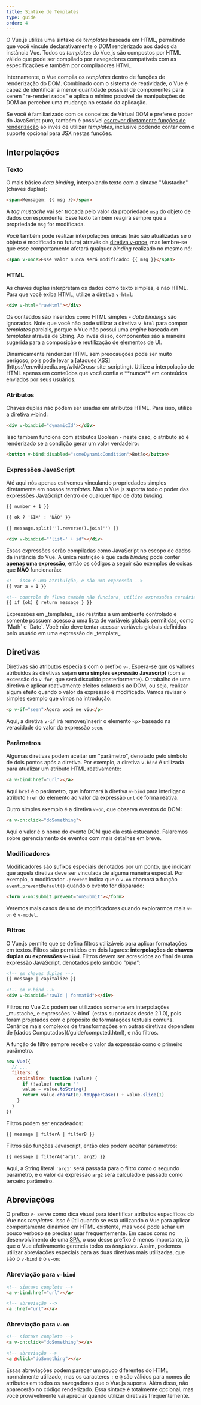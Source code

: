 ```yaml
---
title: Sintaxe de Templates
type: guide
order: 4
---
```


O Vue.js utiliza uma sintaxe de _templates_ baseada em HTML, permitindo que você vincule declarativamente o DOM renderizado aos dados da instância Vue. Todos os _templates_ do Vue.js são compostos por HTML válido que pode ser compilado por navegadores compatíveis com as especificações e também por compiladores HTML.

Internamente, o Vue compila os _templates_ dentro de funções de renderização do DOM. Combinado com o sistema de reatividade, o Vue é capaz de identificar a menor quantidade possível de componentes para serem "re-renderizados" e aplica o mínimo possível de manipulações do DOM ao perceber uma mudança no estado da aplicação.

Se você é familiarizado com os conceitos de Virtual DOM e prefere o poder do JavaScript puro, também é possível [escrever diretamente funções de renderização](/guide/render-function.html) ao invés de utilizar _templates_, inclusive podendo contar com o suporte opcional para JSX nestas funções.

## Interpolações

### Texto

O mais básico _data binding_, interpolando texto com a sintaxe "Mustache" (chaves duplas):

``` html
<span>Mensagem: {{ msg }}</span>
```

A _tag mustache_ vai ser trocada pelo valor da propriedade `msg` do objeto de dados correspondente. Esse texto também reagirá sempre que a propriedade `msg` for modificada.

Você também pode realizar interpolações únicas (não são atualizadas se o objeto é modificado no futuro) através da [diretiva v-once](/api/#v-once), mas lembre-se que esse comportamento afetará qualquer _binding_ realizado no mesmo nó:

``` html
<span v-once>Esse valor nunca será modificado: {{ msg }}</span>
```

### HTML

As chaves duplas interpretam os dados como texto simples, e não HTML. Para que você exiba HTML, utilize a diretiva `v-html`:

``` html
<div v-html="rawHtml"></div>
```

Os conteúdos são inseridos como HTML simples - _data bindings_ são ignorados. Note que você não pode utilizar a diretiva `v-html` para compor _templates_ parciais, porque o Vue não possui uma _engine_ baseada em _templates_ através de String. Ao invés disso, componentes são a maneira sugerida para a composição e reutilização de elementos de UI.

<p class="tip">Dinamicamente renderizar HTML sem preocauções pode ser muito perigoso, pois pode levar a [ataques XSS](https://en.wikipedia.org/wiki/Cross-site_scripting). Utilize a interpolação de HTML apenas em conteúdos que você confia e **nunca** em conteúdos enviados por seus usuários.</p>

### Atributos

Chaves duplas não podem ser usadas em atributos HTML. Para isso, utilize a [diretiva v-bind](/api/#v-bind):

``` html
<div v-bind:id="dynamicId"></div>
```

Isso também funciona com atributos Boolean - neste caso, o atributo só é renderizado se a condição gerar um valor verdadeiro:

``` html
<button v-bind:disabled="someDynamicCondition">Botão</button>
```

### Expressões JavaScript

Até aqui nós apenas estivemos vinculando propriedades simples diretamente em nossos _templates_. Mas o Vue.js suporta todo o poder das expressões JavaScript dentro de qualquer tipo de _data binding_:

``` html
{{ number + 1 }}

{{ ok ? 'SIM' : 'NÃO' }}

{{ message.split('').reverse().join('') }}

<div v-bind:id="'list-' + id"></div>
```

Essas expressões serão compiladas como JavaScript no escopo de dados da instância do Vue. A única restrição é que cada _binding_ pode conter **apenas uma expressão**, então os códigos a seguir são exemplos de coisas que **NÃO** funcionarão:

``` html
<!-- isso é uma atribuição, e não uma expressão -->
{{ var a = 1 }}

<!-- controle de fluxo também não funciona, utilize expressões ternárias -->
{{ if (ok) { return message } }}
```

<p class="tip">Expressões em _templates_ são restritas a um ambiente controlado e somente possuem acesso a uma lista de variáveis globais permitidas, como `Math` e `Date`. Você não deve tentar acessar variáveis globais definidas pelo usuário em uma expressão de _template_.</p>

## Diretivas

Diretivas são atributos especiais com o prefixo `v-`. Espera-se que os valores atribuídos às diretivas sejam **uma simples expressão Javascript** (com a excessão do `v-for`, que será discutido posteriormente). O trabalho de uma diretiva é aplicar reativamente efeitos colaterais ao DOM, ou seja, realizar algum efeito quando o valor da expressão é modificado. Vamos revisar o simples exemplo que vimos na introdução:

``` html
<p v-if="seen">Agora você me viu</p>
```

Aqui, a diretiva `v-if` irá remover/inserir o elemento `<p>` baseado na veracidade do valor da expressão `seen`.

### Parâmetros

Algumas diretivas podem aceitar um "parâmetro", denotado pelo símbolo de dois pontos após a diretiva. Por exemplo, a diretiva `v-bind` é utilizada para atualizar um atributo HTML reativamente:

``` html
<a v-bind:href="url"></a>
```

Aqui `href` é o parâmetro, que informará à diretiva `v-bind` para interligar o atributo `href` do elemento ao valor da expressão `url` de forma reativa.

Outro simples exemplo é a diretiva `v-on`, que observa eventos do DOM:

``` html
<a v-on:click="doSomething">
```

Aqui o valor é o nome do evento DOM que ela está estucando. Falaremos sobre gerenciamento de eventos com mais detalhes em breve.

### Modificadores

Modificadores são sufixos especiais denotados por um ponto, que indicam que aquela diretiva deve ser vinculada de alguma maneira especial. Por exemplo, o modificador `.prevent` indica que o `v-on` chamará a função `event.preventDefault()` quando o evento for disparado:

``` html
<form v-on:submit.prevent="onSubmit"></form>
```

Veremos mais casos de uso de modificadores quando explorarmos mais `v-on` e `v-model`.

### Filtros

O Vue.js permite que se defina filtros utilizáveis para aplicar formatações em textos. Filtros são permitidos em dois lugares: **interpolações de chaves duplas ou expressões `v-bind`**. Filtros devem ser acrescidos ao final de uma expressão JavaScript, denotados pelo símbolo _"pipe"_:

``` html
<!-- em chaves duplas -->
{{ message | capitalize }}

<!-- em v-bind -->
<div v-bind:id="rawId | formatId"></div>
```

<p class="tip">Filtros no Vue 2.x podem ser utilizados somente em interpolações _mustache_ e expressões `v-bind` (estas suportadas desde 2.1.0), pois foram projetados com o propósito de formatações textuais comuns. Cenários mais complexos de transformações em outras diretivas dependem de [dados Computados](/guide/computed.html), e não filtros.</p>

A função de filtro sempre recebe o valor da expressão como o primeiro parâmetro.

``` js
new Vue({
  // ...
  filters: {
    capitalize: function (value) {
      if (!value) return ''
      value = value.toString()
      return value.charAt(0).toUpperCase() + value.slice(1)
    }
  }
})
```

Filtros podem ser encadeados:

``` html
{{ message | filterA | filterB }}
```

Filtros são funções Javascript, então eles podem aceitar parâmetros:

``` html
{{ message | filterA('arg1', arg2) }}
```

Aqui, a String literal `'arg1'` será passada para o filtro como o segundo parâmetro, e o valor da expressão `arg2` será calculado e passado como terceiro parâmetro.

## Abreviações

O prefixo `v-` serve como dica visual para identificar atributos específicos do Vue nos _templates_. Isso é útil quando se está utilizando o Vue para aplicar comportamento dinâmico em HTML existente, mas você pode achar um pouco verboso se precisar usar frequentemente. Em casos como no desenvolvimento de uma [SPA](https://en.wikipedia.org/wiki/Single-page_application), o uso desse prefixo é menos importante, já que o Vue efetivamente gerencia todos os _templates_. Assim, podemos utilizar abreviações especiais para as duas diretivas mais utilizadas, que são o `v-bind` e o `v-on`:

### Abreviação para `v-bind`

``` html
<!-- sintaxe completa -->
<a v-bind:href="url"></a>

<!-- abreviação -->
<a :href="url"></a>
```

### Abreviação para `v-on`

``` html
<!-- sintaxe completa -->
<a v-on:click="doSomething"></a>

<!-- abreviação -->
<a @click="doSomething"></a>
```

Essas abreviações podem parecer um pouco diferentes do HTML normalmente utilizado, mas os caracteres `:` e `@` são válidos para nomes de atributos em todos os navegadores que o Vue.js suporta. Além disso, não aparecerão no código renderizado. Essa sintaxe é totalmente opcional, mas você provavelmente vai apreciar quando utilizar diretivas frequentemente.
